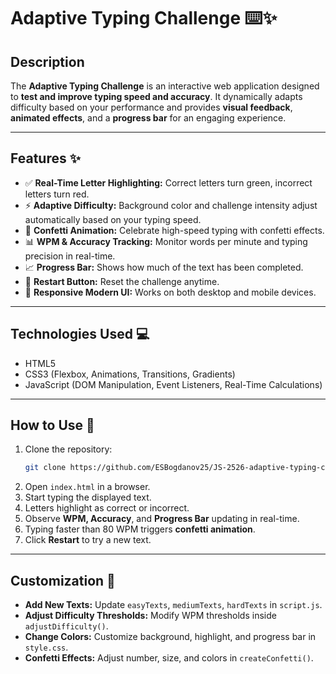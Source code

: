 # Adaptive Typing Challenge ⌨️✨

## Description
The **Adaptive Typing Challenge** is an interactive web application designed to **test and improve typing speed and accuracy**. It dynamically adapts difficulty based on your performance and provides **visual feedback**, **animated effects**, and a **progress bar** for an engaging experience.

---

## Features ✨

- ✅ **Real-Time Letter Highlighting:** Correct letters turn green, incorrect letters turn red.  
- ⚡ **Adaptive Difficulty:** Background color and challenge intensity adjust automatically based on your typing speed.  
- 🎉 **Confetti Animation:** Celebrate high-speed typing with confetti effects.  
- 📊 **WPM & Accuracy Tracking:** Monitor words per minute and typing precision in real-time.  
- 📈 **Progress Bar:** Shows how much of the text has been completed.  
- 🔄 **Restart Button:** Reset the challenge anytime.  
- 🎨 **Responsive Modern UI:** Works on both desktop and mobile devices.  

---

## Technologies Used 💻

- HTML5  
- CSS3 (Flexbox, Animations, Transitions, Gradients)  
- JavaScript (DOM Manipulation, Event Listeners, Real-Time Calculations)  

---

## How to Use 🚀

1. Clone the repository:
   ```bash
   git clone https://github.com/ESBogdanov25/JS-2526-adaptive-typing-challenge.git

2. Open `index.html` in a browser.  
3. Start typing the displayed text.  
4. Letters highlight as correct or incorrect.  
5. Observe **WPM, Accuracy**, and **Progress Bar** updating in real-time.  
6. Typing faster than 80 WPM triggers **confetti animation**.  
7. Click **Restart** to try a new text.  

---

## Customization 🎨

- **Add New Texts:** Update `easyTexts`, `mediumTexts`, `hardTexts` in `script.js`.  
- **Adjust Difficulty Thresholds:** Modify WPM thresholds inside `adjustDifficulty()`.  
- **Change Colors:** Customize background, highlight, and progress bar in `style.css`.  
- **Confetti Effects:** Adjust number, size, and colors in `createConfetti()`.  
